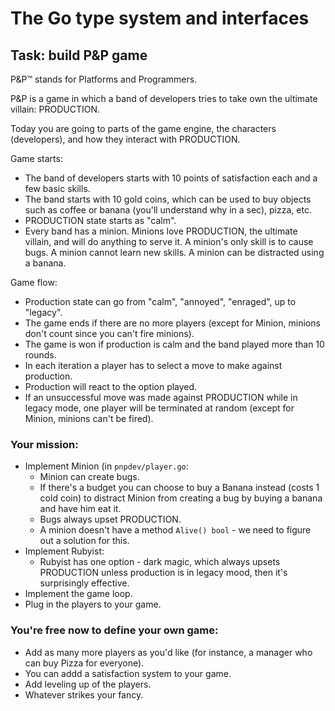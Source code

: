 # The Go type system and interfaces

## Task: build P&P game
P&P™ stands for Platforms and Programmers. 

P&P is a game in which a band of developers tries to take own the ultimate villain: PRODUCTION.

Today you are going to parts of the game engine, the characters (developers), and how they interact with PRODUCTION.

Game starts:
- The band of developers starts with 10 points of satisfaction each and a few basic skills.
- The band starts with 10 gold coins, which can be used to buy objects such as coffee or banana (you'll understand why in a sec), pizza, etc.
- PRODUCTION state starts as "calm".
- Every band has a minion. Minions love PRODUCTION, the ultimate villain, and will do anything to serve it. A minion's only skill is to cause bugs. A minion cannot learn new skills. A minion can be distracted using a banana.


Game flow:
- Production state can go from "calm", "annoyed", "enraged", up to "legacy".
- The game ends if there are no more players (except for Minion, minions don't count since you can't fire minions).
- The game is won if production is calm and the band played more than 10 rounds.
- In each iteration a player has to select a move to make against production.
- Production will react to the option played.
- If an unsuccessful move was made against PRODUCTION while in legacy mode, one player will be terminated at random (except for Minion, minions can't be fired).

### Your mission:
- Implement Minion (in `pnpdev/player.go`:
  - Minion can create bugs.
  - If there's a budget you can choose to buy a Banana instead (costs 1 cold coin) to distract Minion from creating a bug by buying a banana and have him eat it.
  - Bugs always upset PRODUCTION.
  - A minion doesn't have a method `Alive() bool` - we need to figure out a solution for this.
- Implement Rubyist:
  - Rubyist has one option - dark magic, which always upsets PRODUCTION unless production is in legacy mood, then it's surprisingly effective.
- Implement the game loop.
- Plug in the players to your game.

### You're free now to define your own game: 
- Add as many more players as you'd like (for instance, a manager who can buy Pizza for everyone).
- You can addd a satisfaction system to your game.
- Add leveling up of the players.
- Whatever strikes your fancy.
